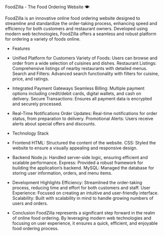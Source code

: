 FoodZilla - The Food Ordering Website 🍽️

FoodZilla is an innovative online food ordering website designed to streamline and standardize the order-taking process, enhancing speed and efficiency for both customers and restaurant owners. Developed using modern web technologies, FoodZilla offers a seamless and robust platform for ordering a variety of foods online.

* Features
- Unified Platform for Customers
Variety of Foods: Users can browse and order from a wide selection of cuisines and dishes.
Restaurant Listings: Comprehensive listings of nearby restaurants with detailed menus.
Search and Filters: Advanced search functionality with filters for cuisine, price, and ratings.

- Integrated Payment Gateways
Seamless Billing: Multiple payment options including credit/debit cards, digital wallets, and cash on delivery.
Secure Transactions: Ensures all payment data is encrypted and securely processed.

- Real-Time Notifications
Order Updates: Real-time notifications for order status, from preparation to delivery.
Promotional Alerts: Users receive alerts about special offers and discounts.

* Technology Stack
- Frontend
HTML: Structured the content of the website.
CSS: Styled the website to ensure a visually appealing and responsive design.

- Backend
Node.js: Handled server-side logic, ensuring efficient and scalable performance.
Express: Provided a robust framework for building the application’s backend.
MySQL: Managed the database for storing user information, orders, and menu items.

* Development Highlights
Efficiency: Streamlined the order-taking process, reducing time and effort for both customers and staff.
User Experience: Focused on creating an intuitive and user-friendly interface.
Scalability: Built with scalability in mind to handle growing numbers of users and orders.

* Conclusion
FoodZilla represents a significant step forward in the realm of online food ordering. By leveraging modern web technologies and focusing on user experience, it ensures a quick, efficient, and enjoyable food ordering process.








